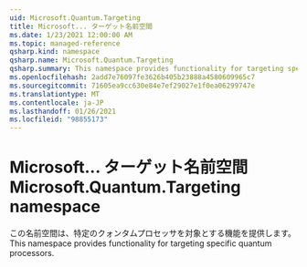 ```yaml
---
uid: Microsoft.Quantum.Targeting
title: Microsoft... ターゲット名前空間
ms.date: 1/23/2021 12:00:00 AM
ms.topic: managed-reference
qsharp.kind: namespace
qsharp.name: Microsoft.Quantum.Targeting
qsharp.summary: This namespace provides functionality for targeting specific quantum processors.
ms.openlocfilehash: 2add7e76097fe3626b405b23888a4580609965c7
ms.sourcegitcommit: 71605ea9cc630e84e7ef29027e1f0ea06299747e
ms.translationtype: MT
ms.contentlocale: ja-JP
ms.lasthandoff: 01/26/2021
ms.locfileid: "98855173"
---
```

# <a name="microsoftquantumtargeting-namespace"></a><span data-ttu-id="9223a-102">Microsoft... ターゲット名前空間</span><span class="sxs-lookup"><span data-stu-id="9223a-102">Microsoft.Quantum.Targeting namespace</span></span>

<span data-ttu-id="9223a-103">この名前空間は、特定のクォンタムプロセッサを対象とする機能を提供します。</span><span class="sxs-lookup"><span data-stu-id="9223a-103">This namespace provides functionality for targeting specific quantum processors.</span></span>

